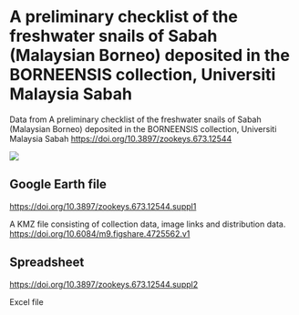 # A preliminary checklist of the freshwater snails of Sabah (Malaysian Borneo) deposited in the BORNEENSIS collection, Universiti Malaysia Sabah

Data from A preliminary checklist of the freshwater snails of Sabah (Malaysian Borneo) deposited in the BORNEENSIS collection, Universiti Malaysia Sabah https://doi.org/10.3897/zookeys.673.12544

![](https://github.com/rdmpage/checklist-of-the-freshwater-snails-of-Sabah/raw/master/oo_135871/files/537.1.jpg)

## Google Earth file

https://doi.org/10.3897/zookeys.673.12544.suppl1

A KMZ file consisting of collection data, image links and distribution data. https://doi.org/10.6084/m9.figshare.4725562.v1

## Spreadsheet

https://doi.org/10.3897/zookeys.673.12544.suppl2

Excel file 
